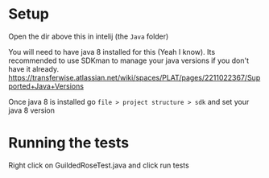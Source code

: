 # Setup

Open the dir above this in intelij (the `Java` folder)

You will need to have java 8 installed for this (Yeah I know). Its recommended to use SDKman to manage your java versions if you don't have it already.
https://transferwise.atlassian.net/wiki/spaces/PLAT/pages/2211022367/Supported+Java+Versions

Once java 8 is installed go `file > project structure > sdk` and set your java 8 version


# Running the tests

Right click on GuildedRoseTest.java and click run tests
